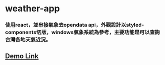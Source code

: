 ﻿# weather-app
### 使用react，並串接氣象去opendata api，外觀設計以styled-components切版，windows氣象系統為參考，主要功能是可以查詢台灣各地天氣近況。

## [Demo Link](https://royceyeh.github.io/weather-app/)

